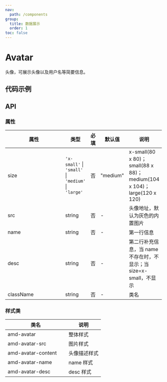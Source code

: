 ```yaml
---
nav:
  path: /components
group:
  title: 数据展示
  order: 1
toc: false
---
```


# Avatar

头像，可展示头像以及用户名等简要信息。

## 代码示例

<code src="../../demo/pages/Avatar"></code>

## API

### 属性

| 属性 | 类型 | 必填 | 默认值 | 说明 |
| --- | --- | --- | --- | --- |
| size | `'x-small'` &verbar; `'small'` &verbar; `'medium'` &verbar; `'large'` | 否 | "medium" | x-small(80 x 80)；small(88 x 88)；medium(104 x 104)；large(120 x 120) |
| src | string | 否 | - | 头像地址，默认为灰色的内置图片 |
| name | string | 否 | - | 第一行信息 |
| desc | string | 否 | - | 第二行补充信息，当 name 不存在时，不显示；当 size=x-small，不显示 |
| className | string | 否 | - | 类名 |

### 样式类
| 类名 | 说明 |
| -----|-----|
| amd-avatar | 整体样式 |
| amd-avatar-src | 图片样式 |
| amd-avatar-content | 头像描述样式 |
| amd-avatar-name | name 样式 |
| amd-avatar-desc | desc 样式 |

<style> 
table th:first-of-type { width: 180px; } 
.__dumi-default-layout-content article table:first-of-type th:nth-of-type(2)  {
    width: 140px
} 
.__dumi-default-layout-content article table:first-of-type th:nth-of-type(3)  {
    width: 30px
} 
.__dumi-default-layout-content article table:first-of-type th:nth-of-type(4)  {
    width: 50px
} 

</style> 